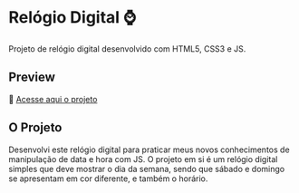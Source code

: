 # Relógio Digital ⌚
Projeto de relógio digital desenvolvido com HTML5, CSS3 e JS.

## Preview

🔗 [Acesse aqui o projeto]()

## O Projeto
Desenvolvi este relógio digital para praticar meus novos conhecimentos de manipulação de data e hora com JS.
O projeto em si é um relógio digital simples que deve mostrar o dia da semana, sendo que sábado e domingo se apresentam em cor diferente, e também o horário.
